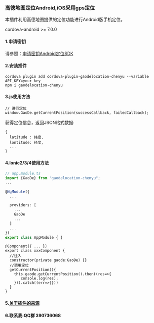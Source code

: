 ### 高德地图定位Android,iOS采用gps定位
本插件利用高德地图提供的定位功能进行Android版手机定位。

cordova-android >= 7.0.0

#### 1.申请密钥
请参照：[申请密钥Android定位SDK](http://lbs.amap.com/api/android-location-sdk/guide/create-project/get-key/)

#### 2.安装插件

```
cordova plugin add cordova-plugin-gaodelocation-chenyu --variable API_KEY=your key
npm i gaodelocation-chenyu
```

#### 3.js使用方法

```
// 进行定位
window.GaoDe.getCurrentPosition(successCallback, failedCallback);
```

获得定位信息，返回JSON格式数据:

```
{
  latitude : 纬度,
  lontitude: 经度,
  ...
}
```

#### 4.Ionic2/3/4使用方法
```typescript
// app.module.ts
import {GaoDe} from "gaodelocation-chenyu";
...

@NgModule({
  ...

  providers: [
    ...
    GaoDe
    ...
  ]
  ...
})
export class AppModule { }
```
```
@Component({ ... })
export class xxxComponent {
  //注入
  constructor(private gaode:GaoDe) {}
  //调用定位
  getCurrentPosition(){
    this.gaode.getCurrentPosition().then((res=>{
       console.log(res);
    })).catch((err=>{}))
  }
}
```
#### 5.[关于插件的来源](https://blog.csdn.net/u010730897/article/details/54969638)
#### 6.联系我:QQ群 390736068